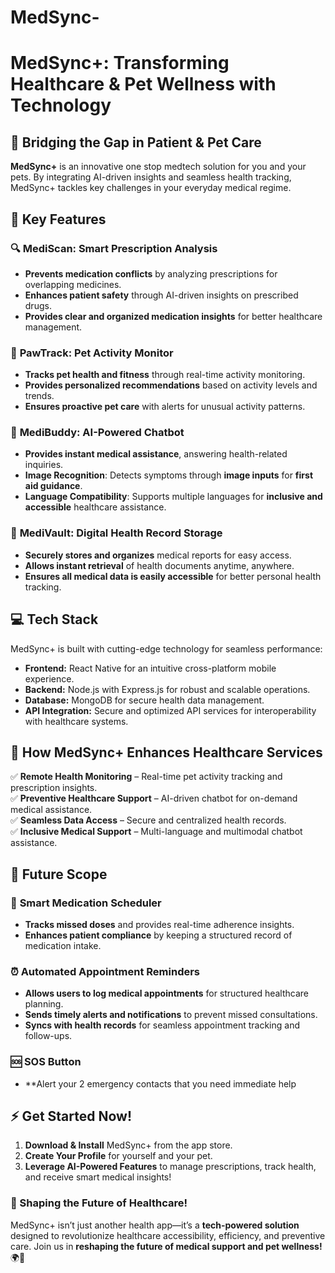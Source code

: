 # MedSync-
# MedSync+: Transforming Healthcare & Pet Wellness with Technology

## 🚀 Bridging the Gap in Patient & Pet Care

**MedSync+** is an innovative one stop medtech solution for you and your pets. By integrating AI-driven insights and seamless health tracking, MedSync+ tackles key challenges in your everyday medical regime.

## 🌟 Key Features

### 🔍 **MediScan: Smart Prescription Analysis**
- **Prevents medication conflicts** by analyzing prescriptions for overlapping medicines.
- **Enhances patient safety** through AI-driven insights on prescribed drugs.
- **Provides clear and organized medication insights** for better healthcare management.

### 🐾 **PawTrack: Pet Activity Monitor**
- **Tracks pet health and fitness** through real-time activity monitoring.
- **Provides personalized recommendations** based on activity levels and trends.
- **Ensures proactive pet care** with alerts for unusual activity patterns.

### 🤖 **MediBuddy: AI-Powered Chatbot**
- **Provides instant medical assistance**, answering health-related inquiries.
- **Image Recognition**: Detects symptoms through **image inputs** for **first aid guidance**.
- **Language Compatibility**: Supports multiple languages for **inclusive and accessible** healthcare assistance.

### 📂 **MediVault: Digital Health Record Storage**
- **Securely stores and organizes** medical reports for easy access.
- **Allows instant retrieval** of health documents anytime, anywhere.
- **Ensures all medical data is easily accessible** for better personal health tracking.

## 💻 Tech Stack

MedSync+ is built with cutting-edge technology for seamless performance:

- **Frontend:** React Native for an intuitive cross-platform mobile experience.
- **Backend:** Node.js with Express.js for robust and scalable operations.
- **Database:** MongoDB for secure health data management.
- **API Integration:** Secure and optimized API services for interoperability with healthcare systems.


## 🎯 How MedSync+ Enhances Healthcare Services
 
✅ **Remote Health Monitoring** – Real-time pet activity tracking and prescription insights.  
✅ **Preventive Healthcare Support** – AI-driven chatbot for on-demand medical assistance.  
✅ **Seamless Data Access** – Secure and centralized health records.  
✅ **Inclusive Medical Support** – Multi-language and multimodal chatbot assistance.  

## 🔮 Future Scope

### 📅 **Smart Medication Scheduler**
- **Tracks missed doses** and provides real-time adherence insights.
- **Enhances patient compliance** by keeping a structured record of medication intake.

### ⏰ **Automated Appointment Reminders**
- **Allows users to log medical appointments** for structured healthcare planning.
- **Sends timely alerts and notifications** to prevent missed consultations.
- **Syncs with health records** for seamless appointment tracking and follow-ups.

### 🆘 **SOS Button**
- **Alert your 2 emergency contacts that you need immediate help

## ⚡ Get Started Now!

1. **Download & Install** MedSync+ from the app store.
2. **Create Your Profile** for yourself and your pet.
3. **Leverage AI-Powered Features** to manage prescriptions, track health, and receive smart medical insights!

### 🚀 Shaping the Future of Healthcare!

MedSync+ isn’t just another health app—it’s a **tech-powered solution** designed to revolutionize healthcare accessibility, efficiency, and preventive care. Join us in **reshaping the future of medical support and pet wellness!** 🌍💙
